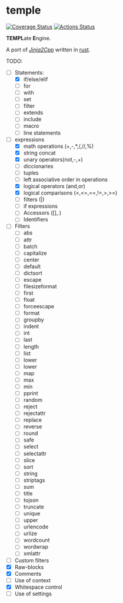# temple
[![Coverage Status](https://coveralls.io/repos/github/morenol/temple/badge.svg?branch=master)](https://coveralls.io/github/morenol/temple?branch=master)
[![Actions Status](https://github.com/morenol/temple/workflows/CI/badge.svg)](https://github.com/morenol/temple/actions)



**TEMPL**ate **E**ngine. 

A port of *[Jinja2Cpp]* written in [rust].

[Jinja2Cpp]: https://github.com/jinja2cpp/jinja2cpp
[rust]: https://www.rust-lang.org

TODO:

- [ ] Statements:
  - [x] if/else/elif
  - [ ] for
  - [ ] with
  - [ ] set
  - [ ] filter
  - [ ] extends
  - [ ] include
  - [ ] macro
  - [ ] line statements
- [ ] expressions
  - [x] math operations (+,-,*,/,//,%)
  - [x] string concat
  - [x] unary operators(not,-,+)
  - [ ] diccionaries
  - [ ] tuples
  - [ ] left associative order in operations
  - [x] logical operators (and,or)
  - [x] logical comparisons (<,<=,==,!=,>,>=)
  - [ ] filters (|)
  - [ ] if expressions
  - [ ] Accessors ([],.)
  - [ ] Identifiers 
- [ ] Filters
  - [ ] abs
  - [ ] attr
  - [ ] batch
  - [ ] capitalize
  - [ ] center
  - [ ] default
  - [ ] dictsort
  - [ ] escape
  - [ ] filesizeformat
  - [ ] first
  - [ ] float
  - [ ] forceescape
  - [ ] format
  - [ ] groupby
  - [ ] indent
  - [ ] int
  - [ ] last
  - [ ] length
  - [ ] list
  - [ ] lower
  - [ ] lower
  - [ ] map
  - [ ] max
  - [ ] min
  - [ ] pprint
  - [ ] random
  - [ ] reject
  - [ ] rejectattr
  - [ ] replace
  - [ ] reverse
  - [ ] round
  - [ ] safe
  - [ ] select
  - [ ]  selectattr
  - [ ] slice
  - [ ] sort
  - [ ] string
  - [ ] striptags
  - [ ] sum
  - [ ] title
  - [ ] tojson
  - [ ] truncate
  - [ ] unique
  - [ ] upper
  - [ ] urlencode
  - [ ] urlize
  - [ ] wordcount
  - [ ] wordwrap
  - [ ] xmlattr
- [ ] Custom filters
- [x] Raw-blocks
- [x] Comments
- [ ] Use of context
- [x] Whitespace control
- [ ] Use of settings
